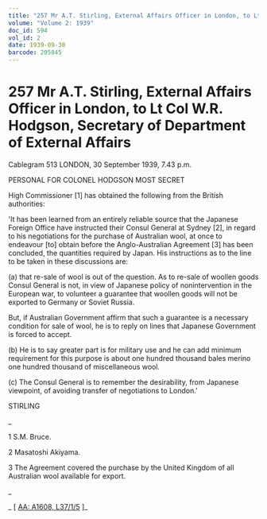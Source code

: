 ```yaml
---
title: "257 Mr A.T. Stirling, External Affairs Officer in London, to Lt Col W.R. Hodgson, Secretary of Department of External Affairs"
volume: "Volume 2: 1939"
doc_id: 594
vol_id: 2
date: 1939-09-30
barcode: 205845
---
```


# 257 Mr A.T. Stirling, External Affairs Officer in London, to Lt Col W.R. Hodgson, Secretary of Department of External Affairs

Cablegram 513 LONDON, 30 September 1939, 7.43 p.m.

PERSONAL FOR COLONEL HODGSON MOST SECRET

High Commissioner [1] has obtained the following from the British authorities:

'It has been learned from an entirely reliable source that the Japanese Foreign Office have instructed their Consul General at Sydney [2], in regard to his negotiations for the purchase of Australian wool, at once to endeavour [to] obtain before the Anglo-Australian Agreement [3] has been concluded, the quantities required by Japan. His instructions as to the line to be taken in these discussions are:

(a) that re-sale of wool is out of the question. As to re-sale of woollen goods Consul General is not, in view of Japanese policy of nonintervention in the European war, to volunteer a guarantee that woollen goods will not be exported to Germany or Soviet Russia.

But, if Australian Government affirm that such a guarantee is a necessary condition for sale of wool, he is to reply on lines that Japanese Government is forced to accept.

(b) He is to say greater part is for military use and he can add minimum requirement for this purpose is about one hundred thousand bales merino one hundred thousand of miscellaneous wool.

(c) The Consul General is to remember the desirability, from Japanese viewpoint, of avoiding transfer of negotiations to London.'

STIRLING

_

1 S.M. Bruce.

2 Masatoshi Akiyama.

3 The Agreement covered the purchase by the United Kingdom of all Australian wool available for export.

_

_ [ [AA: A1608, L37/1/5](http://www.naa.gov.au/cgi-bin/Search?O=I&Number=205845) ]_
